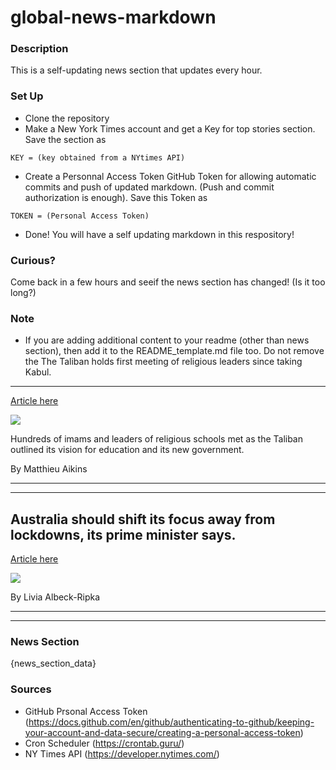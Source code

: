 # global-news-markdown

### Description 
This is a self-updating news section that updates every hour.

### Set Up 
* Clone the repository
* Make a New York Times account and get a Key for top stories section. Save the section as 
 ```
 KEY = (key obtained from a NYtimes API)
 ```
*  Create a Personnal Access Token GitHub Token for allowing automatic commits and push of updated markdown. (Push and commit authorization is enough). Save this Token as 
```
TOKEN = (Personal Access Token)
```
* Done! You will have a self updating markdown in this respository!

### Curious?
Come back in a few hours and seeif the news section has changed! (Is it too long?)

### Note
* If you are adding additional content to your readme (other than news section), then add it to the README_template.md file too. Do not remove the The Taliban holds first meeting of religious leaders since taking Kabul.
------------------------------------------------------------------------

[Article here](https://www.nytimes.com/2021/08/23/world/asia/taliban-meeting-religious-leaders-kabul.html)

[![](https://static01.nyt.com/images/2021/08/23/world/23-afghanistan-briefing-taliban-meeting/merlin_193589817_e1e8c033-e214-401e-aef0-f94ce2c3eefe-superJumbo.jpg)](https://www.nytimes.com/2021/08/23/world/asia/taliban-meeting-religious-leaders-kabul.html)

Hundreds of imams and leaders of religious schools met as the Taliban outlined its vision for education and its new government.

By Matthieu Aikins

* * *

* * *

Australia should shift its focus away from lockdowns, its prime minister says.
------------------------------------------------------------------------------

[Article here](https://www.nytimes.com/2021/08/23/world/australia/australia-should-shift-its-focus-away-from-lockdowns-its-prime-minister-says.html)

[![](https://static01.nyt.com/images/2021/08/23/world/23virus-briefing-australia/merlin_193494669_3bb9cc27-64f7-40c8-9da6-55ef75380663-superJumbo.jpg)](https://www.nytimes.com/2021/08/23/world/australia/australia-should-shift-its-focus-away-from-lockdowns-its-prime-minister-says.html)

By Livia Albeck-Ripka

* * *

* * *

### News Section 
{news_section_data}


### Sources 
* GitHub Prsonal Access Token (https://docs.github.com/en/github/authenticating-to-github/keeping-your-account-and-data-secure/creating-a-personal-access-token)
* Cron Scheduler (https://crontab.guru/)
* NY Times API (https://developer.nytimes.com/)
